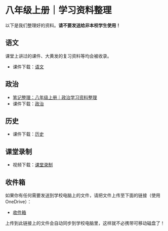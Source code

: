 <meta charset="utf-8" />
<meta name="viewport" content="width=device-width, initial-scale=1" />
<link href="https://cdn.jsdelivr.net/npm/bootstrap@5.1.2/dist/css/bootstrap.min.css" rel="stylesheet" />
<script src="https://cdn.jsdelivr.net/npm/bootstrap@5.1.2/dist/js/bootstrap.bundle.min.js"></script>
<nav class="navbar bg-white navbar-light sticky-top">
	<div class="container-fluid">
		<script src="/header.js" type="text/javascript"></script>
	</div>
</nav>
<link rel="stylesheet" type="text/css" href="style.css" />

# 八年级上册｜学习资料整理

以下是我们整理好的资料。**请不要发送给非本校学生使用！**

## 语文

课堂上讲过的课件、大黄发的复习资料等均会被收录。

- 课件下载：[语文](https://ym4qf-my.sharepoint.com/:f:/g/personal/class_ym4qf_onmicrosoft_com/EpyRbBH6b1tBoojz3Zyo6hIBHqzfYfiPmpqhkMjtCZOE0g?e=iXji83)

## 政治

- <a href="/八年级上册｜政治学习资料整理.html">笔记整理：八年级上册｜政治学习资料整理</a>
- 课件下载：[政治](https://ym4qf-my.sharepoint.com/:f:/g/personal/class_ym4qf_onmicrosoft_com/Ej1P79EyXuhHnBbNXbPRdEcB6eDzOfIa-mw16Wyp4ZG5HQ?e=IzPcib)

## 历史

- 课件下载：[历史](https://ym4qf-my.sharepoint.com/:f:/g/personal/class_ym4qf_onmicrosoft_com/EpvsWebTOZVNsicTvsTy9aYBwUnAWX__Lz7kodk8jdPJwQ?e=88ZmoA)

## 课堂录制

- 视频下载：[课堂录制](https://ym4qf-my.sharepoint.com/:f:/g/personal/class_ym4qf_onmicrosoft_com/EuxhgQE8wqZCi4lUEwZZQh4B6Zw7TmnBvvLRDmfxE6oSEQ?e=4nV4oG)

## 收件箱

如果你有任何需要发送到学校电脑上的文件，请把文件上传至下面的链接（使用OneDrive）：

- [收件箱](https://ym4qf-my.sharepoint.com/:f:/g/personal/class_ym4qf_onmicrosoft_com/EmsTsbQD5ltHrDMz3k3_z0UByMGGUvpGefwjC0lNwNTrOg?e=LubDXW)

上传到此链接上的文件会自动同步到学校电脑里，这样就不必携带可移动磁盘了！